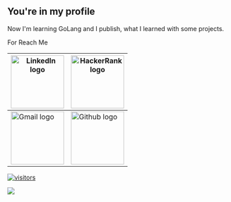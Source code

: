 ## You're in my profile

Now I'm learning GoLang
and I publish, what I learned with some projects.

For Reach Me

|[<a title="LinkedIn," href="https://tr.linkedin.com/in/mervanerdem"><img width="120" alt="LinkedIn logo" src="https://img.shields.io/badge/LinkedIn-0077B5?style=for-the-badge&logo=linkedin&logoColor=white"></a>](https://tr.linkedin.com/in/mervanerdem) |[<a title="HackerRank" href="https://www.hackerrank.com/mervanerdem"><img width="120" alt="HackerRank logo" src="https://i0.wp.com/gradsingames.com/wp-content/uploads/2016/05/856771_668224053197841_1943699009_o.png"></a>](https://www.hackerrank.com/mervanerdem)| 
|-----|-----|    
|[<a title="Gmail" href="mailto:mrvnerdem@gmail.com"><img width="120" alt="Gmail logo" src="https://upload.wikimedia.org/wikipedia/commons/0/0a/Gmail_logo.png"></a>](mailto:mrvnerdem@gmail.com)|[<a title="Github" href="https://github.com/mervanerdem"><img width="120" alt="Github logo" src="https://img.shields.io/badge/GitHub-100000?style=for-the-badge&logo=github&logoColor=white"></a>](https://github.com/mervanerdem) |

[![visitors](https://visitor-badge.laobi.icu/badge?page_id=mervanerdem.mervanerdem)](#)

<img align="left" src="https://github-readme-stats.vercel.app/api?username=mervanerdem&theme=blue-green">
